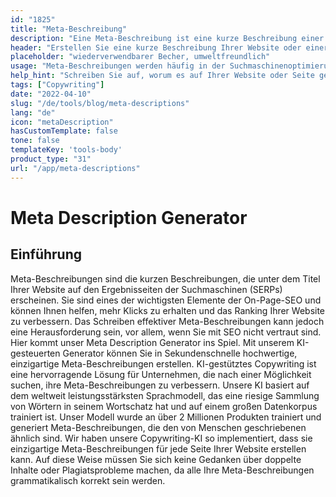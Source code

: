 ```yaml
---
id: "1825"
title: "Meta-Beschreibung"
description: "Eine Meta-Beschreibung ist eine kurze Beschreibung einer Website oder einer bestimmten Seite auf einer Website, die in der Regel von Suchmaschinen verwendet wird, um eine Zusammenfassung der Website oder der Seite in ihren Suchergebnissen anzuzeigen."
header: "Erstellen Sie eine kurze Beschreibung Ihrer Website oder einer bestimmten Seite auf Ihrer Website."
placeholder: "wiederverwendbarer Becher, umweltfreundlich"
usage: "Meta-Beschreibungen werden häufig in der Suchmaschinenoptimierung verwendet, um Websites und Seiten zu helfen, in den Suchmaschinenergebnissen höher zu ranken. Der folgende Generator kann Ihnen helfen, Meta-Beschreibungen zu erstellen, die auf Ihre spezifischen Schlüsselwörter zugeschnitten sind und am besten zu Ihrer Marke passen."
help_hint: "Schreiben Sie auf, worum es auf Ihrer Website oder Seite geht, und wir verwandeln es in eine Meta-Beschreibung."
tags: ["Copywriting"]
date: "2022-04-10"
slug: "/de/tools/blog/meta-descriptions"
lang: "de"
icon: "metaDescription"
hasCustomTemplate: false
tone: false
templateKey: 'tools-body'
product_type: "31"
url: "/app/meta-descriptions"
---
```


# Meta Description Generator

## Einführung

Meta-Beschreibungen sind die kurzen Beschreibungen, die unter dem Titel Ihrer Website auf den Ergebnisseiten der Suchmaschinen (SERPs) erscheinen. Sie sind eines der wichtigsten Elemente der On-Page-SEO und können Ihnen helfen, mehr Klicks zu erhalten und das Ranking Ihrer Website zu verbessern. Das Schreiben effektiver Meta-Beschreibungen kann jedoch eine Herausforderung sein, vor allem, wenn Sie mit SEO nicht vertraut sind. Hier kommt unser Meta Description Generator ins Spiel. Mit unserem KI-gesteuerten Generator können Sie in Sekundenschnelle hochwertige, einzigartige Meta-Beschreibungen erstellen. KI-gestütztes Copywriting ist eine hervorragende Lösung für Unternehmen, die nach einer Möglichkeit suchen, ihre Meta-Beschreibungen zu verbessern. Unsere KI basiert auf dem weltweit leistungsstärksten Sprachmodell, das eine riesige Sammlung von Wörtern in seinem Wortschatz hat und auf einem großen Datenkorpus trainiert ist. Unser Modell wurde an über 2 Millionen Produkten trainiert und generiert Meta-Beschreibungen, die den von Menschen geschriebenen ähnlich sind. Wir haben unsere Copywriting-KI so implementiert, dass sie einzigartige Meta-Beschreibungen für jede Seite Ihrer Website erstellen kann. Auf diese Weise müssen Sie sich keine Gedanken über doppelte Inhalte oder Plagiatsprobleme machen, da alle Ihre Meta-Beschreibungen grammatikalisch korrekt sein werden.
